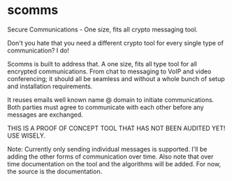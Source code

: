 scomms
======

Secure Communications - One size, fits all crypto messaging tool.

Don't you hate that you need a different crypto tool for every single type of communication?
I do!

Scomms is built to address that.
A one size, fits all type tool for all encrypted communications.
From chat to messaging to VoIP and video conferencing; it should all be seamless and without a whole bunch of setup and installation requirements.

It reuses emails well known name @ domain to initiate communications.
Both parties must agree to communicate with each other before any messages are exchanged.

THIS IS A PROOF OF CONCEPT TOOL THAT HAS NOT BEEN AUDITED YET!
USE WISELY.

Note: Currently only sending individual messages is supported.  I'll be adding the other forms of communication over time.
Also note that over time documentation on the tool and the algorithms will be added.
For now, the source is the documentation.
